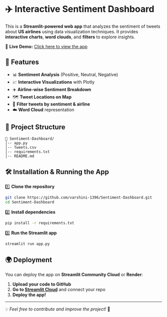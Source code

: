 # ✈️ Interactive Sentiment Dashboard

This is a **Streamlit-powered web app** that analyzes the sentiment of tweets about **US airlines** using data visualization techniques. It provides **interactive charts**, **word clouds**, and **filters** to explore insights.

🔗 **Live Demo:** [Click here to view the app](https://sentiment-dashboard-gnntua3hpzwpmpjunbttmb.streamlit.app/)

## 🚀 Features
- 📊 **Sentiment Analysis** (Positive, Neutral, Negative)
- 📈 **Interactive Visualizations** with Plotly
- ✈️ **Airline-wise Sentiment Breakdown**
- 🗺️ **Tweet Locations on Map**
- 🔎 **Filter tweets by sentiment & airline**
-  ☁️ **Word Cloud** representation

## 📂 Project Structure
```
📂 Sentiment-Dashboard/
│-- app.py           
│-- Tweets.csv        
│-- requirements.txt  
│-- README.md         
```

## 🛠 Installation & Running the App
1️⃣ **Clone the repository**  
```sh
git clone https://github.com/varshini-1396/Sentiment-Dashboard.git
cd Sentiment-Dashboard
```

2️⃣ **Install dependencies**  
```sh
pip install -r requirements.txt
```

3️⃣ **Run the Streamlit app**  
```sh
streamlit run app.py
```

## 🌍 Deployment
You can deploy the app on **Streamlit Community Cloud** or **Render**:
1. **Upload your code to GitHub**
2. **Go to [Streamlit Cloud](https://share.streamlit.io/)** and connect your repo
3. **Deploy the app!**


---

💡 *Feel free to contribute and improve the project!* 🚀  
